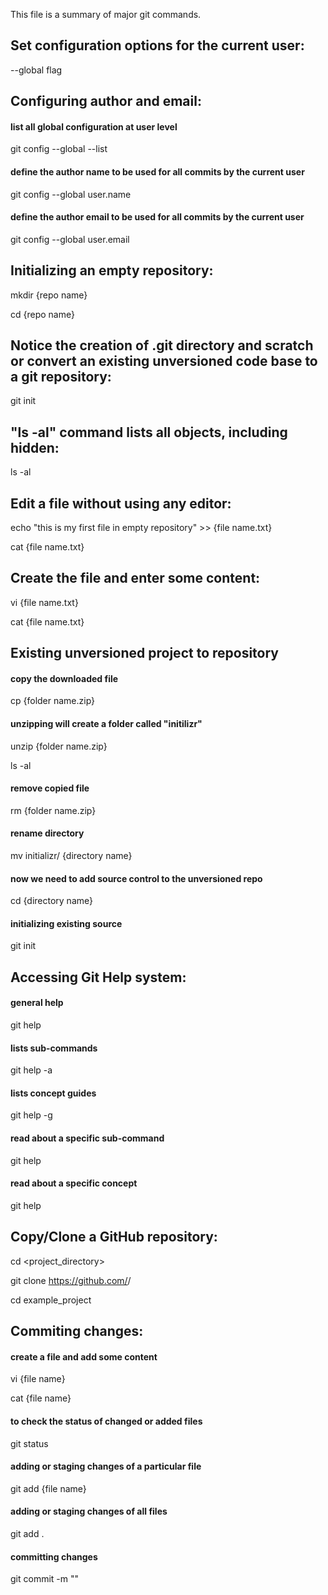 This file is a summary of major git commands. 

## Set configuration options for the current user:

--global flag 

## Configuring author and email:

#### list all global configuration at user level

git config --global --list   

#### define the author name to be used for all commits by the current user

git config --global user.name <your name>

#### define the author email to be used for all commits by the current user

git config --global user.email <your email>

## Initializing an empty repository: 

mkdir {repo name}

cd {repo name}
   
## Notice the creation of .git directory and scratch or convert an existing unversioned code base to a git repository:            

git init   
                       
## "ls -al" command lists all objects, including hidden: 

ls -al  
      
## Edit a file without using any editor:                                                               

echo "this is my first file in empty repository" >> {file name.txt}     

cat {file name.txt}

## Create the file and enter some content:

vi  {file name.txt}                                        

cat {file name.txt}

## Existing unversioned project to repository

#### copy the downloaded file

cp {folder name.zip}

#### unzipping will create a folder called "initilizr"     

unzip {folder name.zip}                                      

ls -al

#### remove copied file

rm {folder name.zip} 

#### rename directory                                          

mv initializr/ {directory name}    
              
#### now we need to add source control to the unversioned repo

cd {directory name}   
         
#### initializing existing source                        

git init            
  
## Accessing Git Help system: 

#### general help

git help

#### lists sub-commands

git help -a

#### lists concept guides

git help -g

#### read about a specific sub-command

git help <command>

#### read about a specific concept

git help <concept>

## Copy/Clone a GitHub repository:

cd <project_directory>

git clone https://github.com/<user>/<project name>

cd example_project

## Commiting changes:

#### create a file and add some content

vi {file name}                    

cat {file name}

#### to check the status of changed or added files

git status

#### adding or staging changes of a particular file

git add {file name}

#### adding or staging changes of all files

git add .

#### committing changes

git commit -m "<commit message>"



